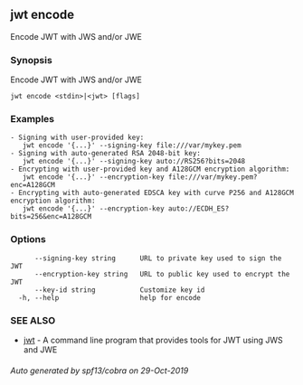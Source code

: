 ## jwt encode

Encode JWT with JWS and/or JWE

### Synopsis

Encode JWT with JWS and/or JWE

```
jwt encode <stdin>|<jwt> [flags]
```

### Examples

```
- Signing with user-provided key: 
   jwt encode '{...}' --signing-key file:///var/mykey.pem
- Signing with auto-generated RSA 2048-bit key: 
   jwt encode '{...}' --signing-key auto://RS256?bits=2048
- Encrypting with user-provided key and A128GCM encryption algorithm: 
   jwt encode '{...}' --encryption-key file:///var/mykey.pem?enc=A128GCM
- Encrypting with auto-generated EDSCA key with curve P256 and A128GCM encryption algorithm: 
   jwt encode '{...}' --encryption-key auto://ECDH_ES?bits=256&enc=A128GCM
```

### Options

```
      --signing-key string      URL to private key used to sign the JWT
      --encryption-key string   URL to public key used to encrypt the JWT
      --key-id string           Customize key id
  -h, --help                    help for encode
```

### SEE ALSO

* [jwt](jwt.md)	 - A command line program that provides tools for JWT using JWS and JWE

###### Auto generated by spf13/cobra on 29-Oct-2019
